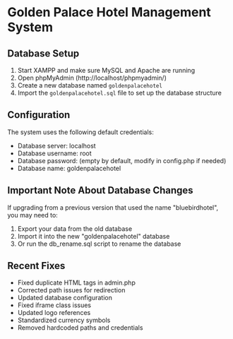 # Golden Palace Hotel Management System

## Database Setup

1. Start XAMPP and make sure MySQL and Apache are running
2. Open phpMyAdmin (http://localhost/phpmyadmin/)
3. Create a new database named `goldenpalacehotel`
4. Import the `goldenpalacehotel.sql` file to set up the database structure

## Configuration

The system uses the following default credentials:
- Database server: localhost
- Database username: root
- Database password: (empty by default, modify in config.php if needed)
- Database name: goldenpalacehotel

## Important Note About Database Changes

If upgrading from a previous version that used the name "bluebirdhotel", you may need to:
1. Export your data from the old database
2. Import it into the new "goldenpalacehotel" database
3. Or run the db_rename.sql script to rename the database

## Recent Fixes

- Fixed duplicate HTML tags in admin.php
- Corrected path issues for redirection
- Updated database configuration
- Fixed iframe class issues
- Updated logo references
- Standardized currency symbols
- Removed hardcoded paths and credentials
